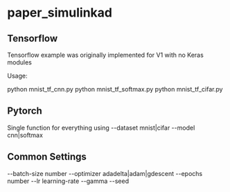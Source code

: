 # paper_simulinkad

## Tensorflow

Tensorflow example was originally implemented for V1 with no Keras modules

Usage:

python mnist_tf_cnn.py
python mnist_tf_softmax.py
python mnist_tf_cifar.py

## Pytorch

Single function for everything using --dataset mnist|cifar --model cnn|softmax 

## Common Settings

--batch-size number
--optimizer adadelta|adam|gdescent
--epochs number
--lr learning-rate
--gamma 
--seed 